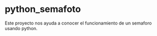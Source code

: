 # python_semafoto
Este proyecto nos ayuda a conocer el funcionamiento de un semaforo usando python.
